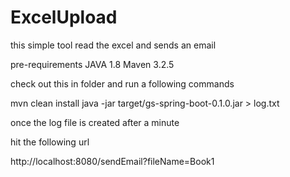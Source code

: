 # ExcelUpload
this simple tool read the excel and sends an email


pre-requirements 
JAVA 1.8
Maven 3.2.5


check out this in folder and run a following commands 

mvn clean install
java -jar target/gs-spring-boot-0.1.0.jar > log.txt


once the log file is created after a minute 

hit the following url 

http://localhost:8080/sendEmail?fileName=Book1

